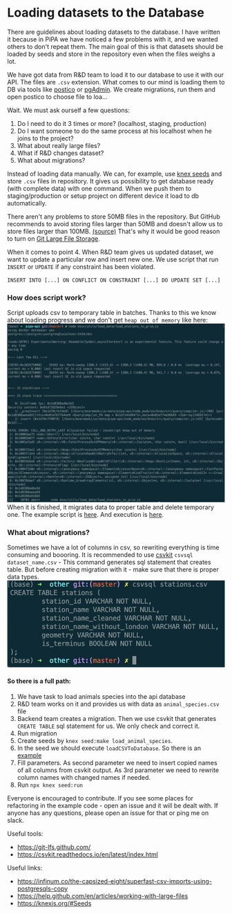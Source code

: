 # Loading datasets to the Database
There are guidelines about loading datasets to the database.
I have written it because in PiPA we have noticed a few problems with it, and we wanted others to don't repeat them.
The main goal of this is that datasets should be loaded by seeds and store in the repository even when the files weighs a lot.

We have got data from R&D team to load it to our database to use it with our API. The files are `.csv` extension.
What comes to our mind is loading them to DB via tools like [postico](https://eggerapps.at/postico/) or [pgAdmin](https://www.pgadmin.org/).
We create migrations, run them and open postico to choose file to loa...

Wait. We must ask ourself a few questions:
1. Do I need to do it 3 times or more? (localhost, staging, production)
2. Do I want someone to do the same process at his localhost when he joins to the project?
3. What about really large files?
4. What if R&D changes dataset?
5. What about migrations?

Instead of loading data manually. We can, for example, use [knex seeds](https://knexjs.org/#Seeds) and store `.csv` files in repository.
It gives us possibility to get database ready (with complete data) with one command.
When we push them to staging/production or setup project on different device it load to db automatically.

There aren't any problems to store 50MB files in the repository. But GitHub recommends to avoid storing files larger than 50MB and doesn't allow us to store files larger than 100MB. [(source)](https://help.github.com/en/articles/working-with-large-files)
That's why it would be good reason to turn on [Git Large File Storage](https://git-lfs.github.com/).

When it comes to point 4.
When R&D team gives us updated dataset, we want to update a particular row and insert new one.
We use script that run `INSERT` or `UPDATE` if any constraint has been violated.
```
INSERT INTO [...] ON CONFLICT ON CONSTRAINT [...] DO UPDATE SET [...]
```

### How does script work?
Script uploads csv to temporary table in batches.
Thanks to this we know about loading progress and we don't get `heap out of memory` like here:
![heap out of memory](./out_of_memory.png)
When it is finished, it migrates data to proper table and delete temporary one.
The example script is [here]('./load_csv_to_database').
And execution is [here]('./load_example.js').

### What about migrations?
Sometimes we have a lot of columns in csv, so rewriting everything is time consuming and boooring.
It is recommended to use [csvkit](https://csvkit.readthedocs.io/en/latest/index.html
)
`csvsql dataset_name.csv` - This command generates sql statement that creates table.
But before creating migration with it - make sure that there is proper data types.
![example of output of the csvsql command](./create_sql.png)

#### So there is a full path:
1. We have task to load animals species into the api database
2. R&D team works on it and provides us with data as `animal_species.csv` file
3. Backend team creates a migration. Then we use csvkit that generates `CREATE TABLE` sql statement for us. We only check and correct it.
4. Run migration
5. Create seeds by `knex seed:make load_animal_species`.
6. In the seed we should execute `loadCSVToDatabase`. So there is an [example](./load_example)
7. Fill parameters. As second parameter we need to insert copied names of all columns from csvkit output. As 3rd parameter we need to rewrite column names with changed names if needed.
8. Run `npx knex seed:run`

Everyone is encouraged to contribute.
If you see some places for refactoring in the example code - open an issue and it will be dealt with.
If anyone has any questions, please open an issue for that or ping me on slack.

Useful tools:
- https://git-lfs.github.com/
- https://csvkit.readthedocs.io/en/latest/index.html

Useful links:
- https://infinum.co/the-capsized-eight/superfast-csv-imports-using-postgresqls-copy
- https://help.github.com/en/articles/working-with-large-files
- https://knexjs.org/#Seeds
